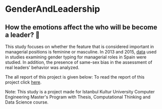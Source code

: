 # GenderAndLeadership

## How the emotions affect the who will be become a leader? 🤔

This study focuses on whether the feature that is considered important in managerial positions is feminine or masculine. In 2013 and 2015, [data](https://edatos.consorciomadrono.es/dataset.xhtml?persistentId=doi:10.21950/VJADUC) used in studies examining gender typing for managerial roles in Spain were studied. In addition, the presence of same-sex bias in the assessment of real leaders' behavior was analyzed.

The all report of this project is given below:
To read the report of this project click [here](https://github.com/ecembazman/GenderAndLeadership/files/7481792/HDVB_EcemNilayBazman.pdf).

Note: This study is a project made for Istanbul Kultur University Computer Engineering Master's Program with Thesis, Computational Thinking and Data Science course.
